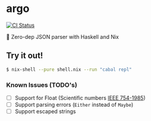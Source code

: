 # argo

[![CI Status](https://github.com/kutyel/argo/workflows/CI/badge.svg)](https://github.com/kutyel/argo/actions)

📇 Zero-dep JSON parser with Haskell and Nix

## Try it out!

```bash
$ nix-shell --pure shell.nix --run "cabal repl"
```

### Known Issues (TODO's)

- [ ] Support for Float (Scientific numbers  [IEEE 754-1985](https://en.m.wikipedia.org/wiki/Double-precision_floating-point_format))
- [ ] Support parsing errors (`Either` instead of `Maybe`)
- [ ] Support escaped strings
